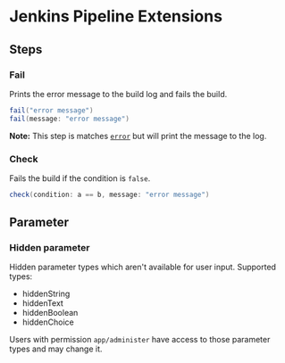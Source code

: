 # Jenkins Pipeline Extensions

## Steps

### Fail

Prints the error message to the build log and fails the build.

```groovy
fail("error message")
fail(message: "error message")
```
**Note:** This step is matches [`error`](https://jenkins.io/doc/pipeline/steps/workflow-basic-steps/#error-error-signal) but will print the message to the log.


### Check

Fails the build if the condition is `false`.

```groovy
check(condition: a == b, message: "error message")
```

## Parameter

### Hidden parameter

Hidden parameter types which aren't available for user input. Supported types:

- hiddenString
- hiddenText
- hiddenBoolean
- hiddenChoice

Users with permission `app/administer` have access to those parameter types and may change it.
